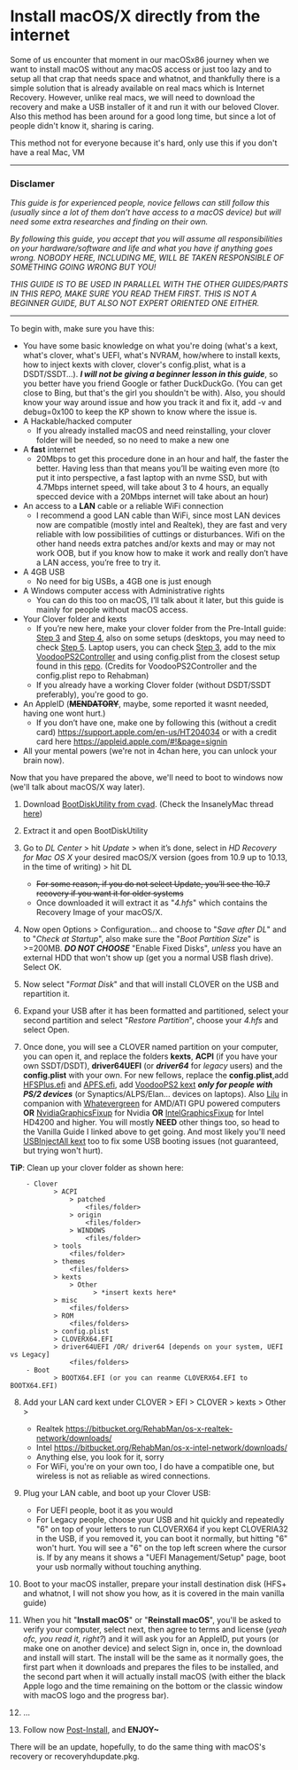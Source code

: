 # Install macOS/X directly from the internet

Some of us encounter that moment in our macOSx86 journey when we want to install macOS without any macOS access or just too lazy and to setup all that crap that needs space and whatnot, and thankfully there is a simple solution that is already available on real macs which is Internet Recovery. However, unlike real macs, we will need to download the recovery and make a USB installer of it and run it with our beloved Clover. Also this method has been around for a good long time, but since a lot of people didn't know it, sharing is caring.

This method not for everyone because it's hard, only use this if you don't have a real Mac, VM

***
### Disclamer
*This guide is for experienced people, novice fellows can still follow this (usually since a lot of them don’t have access to a macOS device) but will need some extra researches and finding on their own.*

*By following this guide, you accept that you will assume all responsibilities on your hardware/software and life and what you have if anything goes wrong. NOBODY HERE, INCLUDING ME, WILL BE TAKEN RESPONSIBLE OF SOMETHING GOING WRONG BUT YOU!*

*THIS GUIDE IS TO BE USED IN PARALLEL WITH THE OTHER GUIDES/PARTS IN THIS REPO, MAKE SURE YOU READ THEM FIRST. THIS IS NOT A BEGINNER GUIDE, BUT ALSO NOT EXPERT ORIENTED ONE EITHER.*
***
To begin with, make sure you have this:

* You have some basic knowledge on what you're doing (what's a kext, what's clover, what's UEFI, what's NVRAM, how/where to install kexts, how to inject kexts with clover, clover's config.plist, what is a DSDT/SSDT…). ***I will not be giving a beginner lesson in this guide***, so you better have you friend Google or father DuckDuckGo. (You can get close to Bing, but that's the girl you shouldn't be with). Also, you should know your way around issue and how you track it and fix it, add -v and debug=0x100 to keep the KP shown to know where the issue is. 
* A Hackable/hacked computer
	* If you already installed macOS and need reinstalling, your clover folder will be needed, so no need to make a new one
* A **fast** internet
	* 20Mbps to get this procedure done in an hour and half, the faster the better. Having less than that means you’ll be waiting even more (to put it into perspective, a fast laptop with an nvme SSD, but with 4.7Mbps internet speed, will take about 3 to 4 hours, an equally specced device with a 20Mbps internet will take about an hour)
* An access to a **LAN** cable or a reliable WiFi connection
	- I recommend a good LAN cable than WiFi, since most LAN devices now are compatible (mostly intel and Realtek), they are fast and very reliable with low possibilities of cuttings or disturbances. Wifi on the other hand needs extra patches and/or kexts and may or may not work OOB, but if you know how to make it work and really don’t have a LAN access, you’re free to try it.
* A 4GB USB
	- No need for big USBs, a 4GB one is just enough
* A Windows computer access with Administrative rights
	- You can do this too on macOS, I’ll talk about it later, but this guide is mainly for people without macOS access.
* Your Clover folder and kexts
	- If you’re new here, make your clover folder from the Pre-Intall guide: [Step 3](https://github.com/camielverdult/Ramblings-of-a-hackintosher-High-Sierra/blob/master/Pre-Install.md#step-3---downloading-kexts) and [Step 4](https://github.com/camielverdult/Ramblings-of-a-hackintosher-High-Sierra/blob/master/Pre-Install.md#step-4---setting-up-the-configplist), also on some setups (desktops, you may need to check [Step 5](https://github.com/camielverdult/Ramblings-of-a-hackintosher-High-Sierra/blob/master/Pre-Install.md#step-5---biosuefi-settings). Laptop users, you can check [Step 3](https://github.com/camielverdult/Ramblings-of-a-hackintosher-High-Sierra/blob/master/Pre-Install.md#step-5---biosuefi-settings), add to the mix [VoodooPS2Controller](https://github.com/RehabMan/OS-X-Voodoo-PS2-Controller) and using config.plist from the closest setup found in this [repo](https://github.com/RehabMan/OS-X-Clover-Laptop-Config). (Credits for VoodooPS2Controller and the config.plist repo to Rehabman)
	- If you already have a working Clover folder (without DSDT/SSDT preferably), you're good to go.
* An AppleID (~~**MENDATORY**~~, maybe, some reported it wasnt needed, having one wont hurt.)
	- If you don’t have one, make one by following this (without a credit card) https://support.apple.com/en-us/HT204034 or with a credit card here https://appleid.apple.com/#!&page=signin 
* All your mental powers (we're not in 4chan here, you can unlock your brain now).

Now that you have prepared the above, we'll need to boot to windows now (we'll talk about macOS/X way later).

1. Download [BootDiskUtility from cvad](http://cvad-mac.narod.ru/index/bootdiskutility_exe/0-5). (Check the InsanelyMac thread [here]( http://www.insanelymac.com/forum/topic/283190-bdutilityexe-make-clover-bootflash-with-macos-distr-under-windows/))
2. Extract it and open BootDiskUtility
3. Go to *DL Center* > hit *Update* > when it’s done, select in *HD Recovery for Mac OS X* your desired macOS/X version (goes from 10.9 up to 10.13, in the time of writing) > hit DL
	- ~~For some reason, if you do not select Update, you’ll see the 10.7 recovery if you want it for older systems~~
	- Once downloaded it will extract it as "*4.hfs*" which contains the Recovery Image of your macOS/X. 

4. Now open Options > Configuration… and choose to "*Save after DL*" and to "*Check at Startup*", also make sure the "*Boot Partition Size*" is >=200MB. ***DO NOT CHOOSE*** "Enable Fixed Disks", *unless* you have an external HDD that won't show up (get you a normal USB flash drive). Select OK. 
5. Now select "*Format Disk*" and that will install CLOVER on the USB and repartition it.
6. Expand your USB after it has been formatted and partitioned, select your second partition and select "*Restore Partition*", choose your *4.hfs* and select Open.
7. Once done, you will see a CLOVER named partition on your computer, you can open it, and replace the folders **kexts**, **ACPI** (if you have your own SSDT/DSDT), **driver64UEFI** (or ***driver64*** for *legacy* users) and the **config.plist** with your own. For new fellows, replace the **config.plist**,add [HFSPlus.efi](https://github.com/JrCs/CloverGrowerPro/blob/master/Files/HFSPlus/X64/HFSPlus.efi) and [APFS.efi](https://cdn.discordapp.com/attachments/271330908328558593/388115381618999309/apfs.efi), add [VoodooPS2 kext]( https://bitbucket.org/RehabMan/os-x-voodoo-ps2-controller/downloads/) ***only for people with PS/2 devices*** (or Synaptics/ALPS/Elan… devices on laptops). Also [Lilu]( https://github.com/vit9696/Lilu/releases) in companion with [Whatevergreen]( https://github.com/vit9696/WhateverGreen/releases) for AMD/ATI GPU powered computers **OR** [NvidiaGraphicsFixup]( https://sourceforge.net/projects/nvidiagraphicsfixup/) for Nvidia **OR** [IntelGraphicsFixup](https://sourceforge.net/projects/intelgraphicsfixup/) for Intel HD4200 and higher. You will mostly **NEED** other things too, so head to the Vanilla Guide I linked above to get going. And most likely you'll need [USBInjectAll kext](https://bitbucket.org/RehabMan/os-x-usb-inject-all/downloads/) too to fix some USB booting issues (not guaranteed, but trying won't hurt).

**TiP**:
Clean up your clover folder as shown here:

        - Clover 
               > ACPI
                   > patched
    			       <files/folder>
                   > origin
    			       <files/folder>
                   > WINDOWS
    		   	       <files/folder>
               > tools
    	       	   <files/folder>
               > themes
    	           <files/folders>
               > kexts
                   > Other
                         > *insert kexts here*
               > misc
    	           <files/folders>
               > ROM
    	           <files/folders>
               > config.plist
               > CLOVERX64.EFI
               > driver64UEFI /OR/ driver64 [depends on your system, UEFI vs Legacy]
    	           <files/folders>
        - Boot
               > BOOTX64.EFI (or you can reanme CLOVERX64.EFI to BOOTX64.EFI)


8. Add your LAN card kext under CLOVER > EFI > CLOVER > kexts > Other >
	- Realtek https://bitbucket.org/RehabMan/os-x-realtek-network/downloads/ 
	- Intel https://bitbucket.org/RehabMan/os-x-intel-network/downloads/
	- Anything else, you look for it, sorry
	- For WiFi, you're on your own too, I do have a compatible one, but wireless is not as reliable as wired connections.

9. Plug your LAN cable, and boot up your Clover USB:
	- For UEFI people, boot it as you would
	- For Legacy people, choose your USB and hit quickly and repeatedly "6" on top of your letters to run CLOVERX64 if you kept CLOVERIA32 in the USB, if you removed it, you can boot it normally, but hitting "6" won't hurt. You will see a "6" on the top left screen where the cursor is. If by any means it shows a "UEFI Management/Setup" page, boot your usb normally without touching anything.

10. Boot to your macOS installer, prepare your install destination disk (HFS+ and whatnot, I will not show you how, as it is covered in the main vanilla guide)

11. When you hit "**Install macOS**" or "**Reinstall macOS**", you'll be asked to verify your computer, select next, then agree to terms and license (*yeah ofc, you read it, right?*) and it will ask you for an AppleID, put yours (or make one on another device) and select Sign in, once in, the download and install will start. The install will be the same as it normally goes, the first part when it downloads and prepares the files to be installed, and the second part when it will actually install macOS (with either the black Apple logo and the time remaining on the bottom or the classic window with macOS logo and the progress bar).

12. …

13. Follow now [Post-Install](https://github.com/camielverdult/Ramblings-of-a-hackintosher-High-Sierra/blob/master/Post-Install.md), and **ENJOY~**

There will be an update, hopefully, to do the same thing with macOS's recovery or recoveryhdupdate.pkg.
